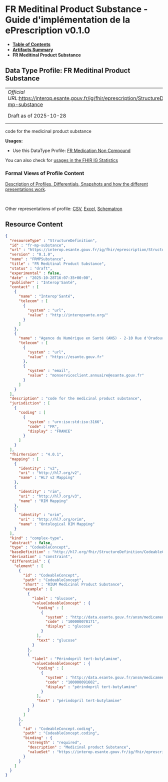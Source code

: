 # FR Meditinal Product Substance - Guide d'implémentation de la ePrescription v0.1.0

* [**Table of Contents**](toc.md)
* [**Artifacts Summary**](artifacts.md)
* **FR Meditinal Product Substance**

## Data Type Profile: FR Meditinal Product Substance 

| | |
| :--- | :--- |
| *Official URL*:https://interop.esante.gouv.fr/ig/fhir/eprescription/StructureDefinition/fr-mp-substance | *Version*:0.1.0 |
| Draft as of 2025-10-28 | *Computable Name*:FRMPSubstance |

 
code for the medicinal product substance 

**Usages:**

* Use this DataType Profile: [FR Medication Non Compound](StructureDefinition-fr-medication-noncompound.md)

You can also check for [usages in the FHIR IG Statistics](https://packages2.fhir.org/xig/ans.fhir.fr.eprescription|current/StructureDefinition/fr-mp-substance)

### Formal Views of Profile Content

 [Description of Profiles, Differentials, Snapshots and how the different presentations work](http://build.fhir.org/ig/FHIR/ig-guidance/readingIgs.html#structure-definitions). 

 

Other representations of profile: [CSV](StructureDefinition-fr-mp-substance.csv), [Excel](StructureDefinition-fr-mp-substance.xlsx), [Schematron](StructureDefinition-fr-mp-substance.sch) 



## Resource Content

```json
{
  "resourceType" : "StructureDefinition",
  "id" : "fr-mp-substance",
  "url" : "https://interop.esante.gouv.fr/ig/fhir/eprescription/StructureDefinition/fr-mp-substance",
  "version" : "0.1.0",
  "name" : "FRMPSubstance",
  "title" : "FR Meditinal Product Substance",
  "status" : "draft",
  "experimental" : false,
  "date" : "2025-10-28T16:07:35+00:00",
  "publisher" : "Interop'Santé",
  "contact" : [
    {
      "name" : "Interop'Santé",
      "telecom" : [
        {
          "system" : "url",
          "value" : "http://interopsante.org/"
        }
      ]
    },
    {
      "name" : "Agence du Numérique en Santé (ANS) - 2-10 Rue d'Oradour-sur-Glane, 75015 Paris",
      "telecom" : [
        {
          "system" : "url",
          "value" : "https://esante.gouv.fr"
        },
        {
          "system" : "email",
          "value" : "monserviceclient.annuaire@esante.gouv.fr"
        }
      ]
    }
  ],
  "description" : "code for the medicinal product substance",
  "jurisdiction" : [
    {
      "coding" : [
        {
          "system" : "urn:iso:std:iso:3166",
          "code" : "FR",
          "display" : "FRANCE"
        }
      ]
    }
  ],
  "fhirVersion" : "4.0.1",
  "mapping" : [
    {
      "identity" : "v2",
      "uri" : "http://hl7.org/v2",
      "name" : "HL7 v2 Mapping"
    },
    {
      "identity" : "rim",
      "uri" : "http://hl7.org/v3",
      "name" : "RIM Mapping"
    },
    {
      "identity" : "orim",
      "uri" : "http://hl7.org/orim",
      "name" : "Ontological RIM Mapping"
    }
  ],
  "kind" : "complex-type",
  "abstract" : false,
  "type" : "CodeableConcept",
  "baseDefinition" : "http://hl7.org/fhir/StructureDefinition/CodeableConcept",
  "derivation" : "constraint",
  "differential" : {
    "element" : [
      {
        "id" : "CodeableConcept",
        "path" : "CodeableConcept",
        "short" : "RIUM Medicinal Product Substance",
        "example" : [
          {
            "label" : "Glucose",
            "valueCodeableConcept" : {
              "coding" : [
                {
                  "system" : "http://data.esante.gouv.fr/ansm/medicament/codeSMS",
                  "code" : "100000078171",
                  "display" : "glucose"
                }
              ],
              "text" : "glucose"
            }
          },
          {
            "label" : "Périndopril tert-butylamine",
            "valueCodeableConcept" : {
              "coding" : [
                {
                  "system" : "http://data.esante.gouv.fr/ansm/medicament/codeSMS",
                  "code" : "100000091602",
                  "display" : "périndopril tert-butylamine"
                }
              ],
              "text" : "périndopril tert-butylamine"
            }
          }
        ]
      },
      {
        "id" : "CodeableConcept.coding",
        "path" : "CodeableConcept.coding",
        "binding" : {
          "strength" : "required",
          "description" : "Medicinal product Substance",
          "valueSet" : "https://interop.esante.gouv.fr/ig/fhir/eprescription/ValueSet/fr-substance-code"
        }
      }
    ]
  }
}

```
